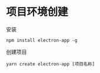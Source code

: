 # 项目环境创建

安装

```shell
npm install electron-app -g
```

创建项目

```shell
yarn create electron-app [项目名称]
```

